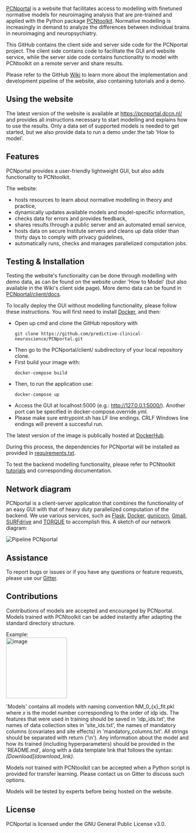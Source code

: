 [PCNportal](https://pcnportal.dccn.nl/) is a website that facilitates access to modelling with finetuned normative models for neuroimaging analysis that are pre-trained and applied with the Python package [PCNtoolkit](https://pcntoolkit.readthedocs.io/en/latest/). Normative modelling is increasingly in demand to analyze the differences between individual brains in neuroimaging and neuropsychiatry.

This GitHub contains the client side and server side code for the PCNportal project. The client side contains code to facilitate the GUI and website service, while the server side code contains functionality to model with PCNtoolkit on a remote server and share results.

Please refer to the GitHub [Wiki](https://github.com/predictive-clinical-neuroscience/PCNportal/wiki) to learn more about the implementation and development pipeline of the website, also containing tutorials and a demo.

## Using the website

The latest version of the website is available at https://pcnportal.dccn.nl/ and provides all instructions necessary to start modelling and explains how to use the results. Only a data set of supported models is needed to get started, but we also provide data to run a demo under the tab 'How to model'.

## Features

PCNportal provides a user-friendly lightweight GUI, but also adds functionality to PCNtoolkit. 

The website:
- hosts resources to learn about normative modelling in theory and practice,
- dynamically updates available models and model-specific information,
- checks data for errors and provides feedback,
- shares results through a public server and an automated email service,
- hosts data on secure Institute servers and cleans up data older than thirty days to comply with privacy guidelines,
- automatically runs, checks and manages parallelized computation jobs.

## Testing & Installation

Testing the website's functionality can be done through modelling with demo data, as can be found on the website under 'How to Model' (but also available in the Wiki's client side page). More demo data can be found in [PCNportal/client/docs](https://github.com/predictive-clinical-neuroscience/PCNportal/tree/main/client/docs).

To locally deploy the GUI without modelling functionality, please follow these instructions. You will first need to install [Docker](https://docs.docker.com/get-docker/), and then:
* Open up cmd and clone the GitHub repository with 
  ~~~
  git clone https://github.com/predictive-clinical-neuroscience/PCNportal.git
  ~~~
* Then go to the PCNportal/client/ subdirectory of your local repository clone.
* First build your image with:
  ~~~ 
  docker-compose build
  ~~~
* Then, to run the application use: 
  ~~~
  docker-compose up
  ~~~ 
* Access the GUI at localhost:5000 (e.g.: http://127.0.0.1:5000/). Another port can be specified in docker-compose.override.yml.
* Please make sure entrypoint.sh has LF line endings. CRLF Windows line endings will prevent a succesful run.

The latest version of the image is publically hosted at [DockerHub](https://hub.docker.com/repository/docker/ifdevdocker/pcnonlinedev/general).

During this process, the dependencies for PCNportal will be installed as provided in [requirements.txt](https://github.com/predictive-clinical-neuroscience/PCNportal/blob/main/client/requirements.txt).

To test the backend modelling functionality, please refer to PCNtoolkit [tutorials](https://pcntoolkit.readthedocs.io/en/latest/pages/normative_modelling_walkthrough.html) and corresponding documentation.

## Network diagram

PCNportal is a client-server application that combines the functionality of an easy GUI with that of heavy duty parallelized computation of the backend. We use various services, such as [Flask](https://flask.palletsprojects.com/en/2.2.x/), [Docker](https://www.docker.com/), [gunicorn](https://gunicorn.org/), [Gmail](https://developers.google.com/gmail/api/guides), [SURFdrive](surfdrive.surf.nl) and [TORQUE](https://wiki.archlinux.org/title/TORQUE) to accomplish this. A sketch of our network diagram:

![Pipeline PCNportal](https://user-images.githubusercontent.com/39303377/220601095-5e27b7fe-a9d4-491e-88f9-f4f3db3a59ad.png) 

## Assistance
To report bugs or issues or if you have any questions or feature requests, please use our [Gitter](https://gitter.im/PCNportal/community?utm_source=badge&utm_medium=badge&utm_campaign=pr-badge).

## Contributions
Contributions of models are accepted and encouraged by PCNportal. Models trained with PCNtoolkit can be added instantly after adapting the standard directory structure. 

Example:  
<img width="166" alt="image" src="https://user-images.githubusercontent.com/39303377/220667045-60502ea0-308c-4b5a-9a07-c74a979f518f.png">

'Models' contains all models with naming convention NM\_0\_\{x\}\_fit.pkl where _x_ is the model number corresponding to the order of idp ids.
The features that were used in training should be saved in 'idp_ids.txt', the names of data collection sites in 'site_ids.txt', the names of mandatory columns (covariates and site effects) in 'mandatory_columns.txt'. All strings should be separated with return ('\n'). Any information about the model and how its trained (including hyperparameters) should be provided in the 'README.md', along with a data template link that follows the syntax: _\[Download\]\(download_link\)_.

Models not trained with PCNtoolkit can be accepted when a Python script is provided for transfer learning. Please contact us on Gitter to discuss such options.

Models will be tested by experts before being hosted on the website.

## License

PCNportal is licensed under the GNU General Public License v3.0.

